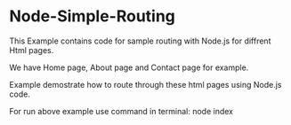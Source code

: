 # Node-Simple-Routing
This Example contains code for sample routing with Node.js for diffrent Html pages.

We have Home page, About page and Contact page for example.

Example demostrate how to route through these html pages using Node.js code.

For run above example use command in terminal: node index
